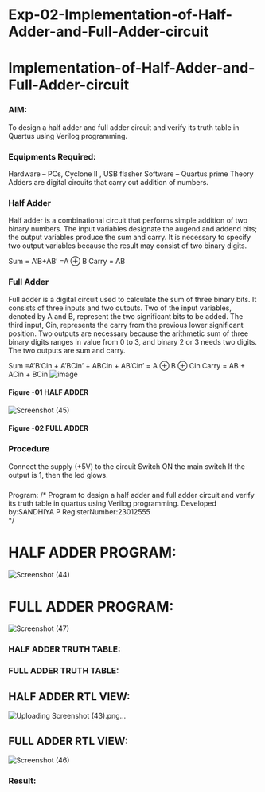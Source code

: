 # Exp-02-Implementation-of-Half-Adder-and-Full-Adder-circuit

# Implementation-of-Half-Adder-and-Full-Adder-circuit
### AIM:
To design a half adder and full adder circuit and verify its truth table in Quartus using Verilog programming.

### Equipments Required:
Hardware – PCs, Cyclone II , USB flasher
Software – Quartus prime
Theory
Adders are digital circuits that carry out addition of numbers.

### Half Adder
Half adder is a combinational circuit that performs simple addition of two binary numbers. The input variables designate the augend and addend bits; the output variables produce the sum and carry. It is necessary to specify two output variables because the result may consist of two binary digits.

Sum = A’B+AB’ =A ⊕ B Carry = AB

### Full Adder
Full adder is a digital circuit used to calculate the sum of three binary bits. It consists of three inputs and two outputs. Two of the input variables, denoted by A and B, represent the two significant bits to be added. The third input, Cin, represents the carry from the previous lower significant position. Two outputs are necessary because the arithmetic sum of three binary digits ranges in value from 0 to 3, and binary 2 or 3 needs two digits. The two outputs are sum and carry.

Sum =A’B’Cin + A’BCin’ + ABCin + AB’Cin’ = A ⊕ B ⊕ Cin Carry = AB + ACin + BCin
![image](https://github.com/Sandhiyapalanivel/Exp-02-Implementation-of-Half-Adder-and-Full-Adder-circuit/assets/145743091/3c084430-a6b0-4230-adba-9796546de57d)



#### Figure -01 HALF ADDER 

![Screenshot (45)](https://github.com/Sandhiyapalanivel/Exp-02-Implementation-of-Half-Adder-and-Full-Adder-circuit/assets/145743091/085bb757-0cb4-4a89-bcb7-a127e20dcb95)



#### Figure -02 FULL ADDER 

### Procedure

Connect the supply (+5V) to the circuit
Switch ON the main switch
If the output is 1, then the led glows.
### 
Program:
/*
Program to design a half adder and full adder circuit and verify its truth table in quartus using Verilog programming.
Developed by:SANDHIYA P 
RegisterNumber:23012555  
*/
# HALF ADDER PROGRAM:

![Screenshot (44)](https://github.com/Sandhiyapalanivel/Exp-02-Implementation-of-Half-Adder-and-Full-Adder-circuit/assets/145743091/75df33a4-8e7c-4c13-9338-5782998126fb)

# FULL ADDER PROGRAM:

![Screenshot (47)](https://github.com/Sandhiyapalanivel/Exp-02-Implementation-of-Half-Adder-and-Full-Adder-circuit/assets/145743091/85b8ca04-aa99-4a68-9410-11e2ab087334)


### HALF ADDER TRUTH TABLE:

### FULL ADDER TRUTH TABLE:

## HALF ADDER RTL VIEW:
![Uploading Screenshot (43).png…]()


## FULL ADDER RTL VIEW:
![Screenshot (46)](https://github.com/Sandhiyapalanivel/Exp-02-Implementation-of-Half-Adder-and-Full-Adder-circuit/assets/145743091/c9c7473b-4ff4-4a72-a65f-4d9ea85aa0d7)


### Result:
